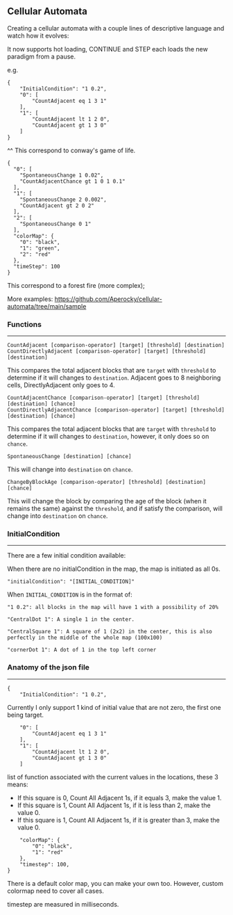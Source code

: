 ## Cellular Automata

Creating a cellular automata with a couple lines of descriptive language and watch how it evolves:

It now supports hot loading, CONTINUE and STEP each loads the new paradigm from a pause.

e.g.

```
{
    "InitialCondition": "1 0.2",
    "0": [
        "CountAdjacent eq 1 3 1"
    ],
    "1": [
        "CountAdjacent lt 1 2 0",
        "CountAdjacent gt 1 3 0"
    ]
}
```

^^ This correspond to conway's game of life.

```
{
  "0": [
    "SpontaneousChange 1 0.02",
    "CountAdjacentChance gt 1 0 1 0.1"
  ],
  "1": [
    "SpontaneousChange 2 0.002",
    "CountAdjacent gt 2 0 2"
  ],
  "2": [
    "SpontaneousChange 0 1"
  ],
  "colorMap": {
    "0": "black",
    "1": "green",
    "2": "red"
  },
  "timeStep": 100
}
```

This correspond to a forest fire (more complex);

More examples: https://github.com/Aperocky/cellular-automata/tree/main/sample

### Functions
---

```
CountAdjacent [comparison-operator] [target] [threshold] [destination]
CountDirectlyAdjacent [comparison-operator] [target] [threshold] [destination]
```

This compares the total adjacent blocks that are `target` with `threshold` to determine if it will changes to `destination`. Adjacent goes to 8 neighboring cells, DirectlyAdjacent only goes to 4.

```
CountAdjacentChance [comparison-operator] [target] [threshold] [destination] [chance]
CountDirectlyAdjacentChance [comparison-operator] [target] [threshold] [destination] [chance]
```

This compares the total adjacent blocks that are `target` with `threshold` to determine if it will changes to `destination`, however, it only does so on `chance`.

```
SpontaneousChange [destination] [chance]
```

This will change into `destination` on `chance`.

```
ChangeByBlockAge [comparison-operator] [threshold] [destination] [chance]
```

This will change the block by comparing the age of the block (when it remains the same) against the `threshold`, and if satisfy the comparison, will change into `destination` on `chance`.

### InitialCondition
---

There are a few initial condition available:

When there are no initialCondition in the map, the map is initiated as all 0s.

```
"initialCondition": "[INITIAL_CONDITION]"
```

When `INITIAL_CONDITION` is in the format of:

```
"1 0.2": all blocks in the map will have 1 with a possibility of 20%

"CentralDot 1": A single 1 in the center.

"CentralSquare 1": A square of 1 (2x2) in the center, this is also perfectly in the middle of the whole map (100x100)

"cornerDot 1": A dot of 1 in the top left corner
```

### Anatomy of the json file
---

```
{
    "InitialCondition": "1 0.2",
```

Currently I only support 1 kind of initial value that are not zero, the first one being target.

```
    "0": [
        "CountAdjacent eq 1 3 1"
    ],
    "1": [
        "CountAdjacent lt 1 2 0",
        "CountAdjacent gt 1 3 0"
    ]
```

list of function associated with the current values in the locations, these 3 means:

* If this square is 0, Count All Adjacent 1s, if it equals 3, make the value 1.
* If this square is 1, Count All Adjacent 1s, if it is less than 2, make the value 0.
* If this square is 1, Count All Adjacent 1s, if it is greater than 3, make the value 0.

```
    "colorMap": {
        "0": "black",
        "1": "red"
    },
    "timestep": 100,
}
```

There is a default color map, you can make your own too. However, custom colormap need to cover all cases.

timestep are measured in milliseconds.

